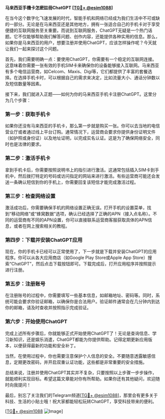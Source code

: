 **马来西亚手機卡怎麽註冊ChatGPT [[TG💪+ @esim1088](https://t.me/s/esim1088)]**

在当今这个数字化飞速发展的时代，智能手机和网络已经成为我们生活中不可或缺的一部分。无论是在马来西亚还是其他地方，拥有一张适合自己的手机卡对于享受便捷的互联网服务至关重要。而说到互联网服务，ChatGPT无疑是一个热门话题。它不仅能够帮助我们解答问题、创作内容，还能提供各种实用的信息。那么，如果你是马来西亚的用户，想要注册并使用ChatGPT，应该怎样操作呢？今天就让我们一起来探讨这个问题。

首先，我们需要明确一点：要使用ChatGPT，你需要有一个稳定的互联网连接。这意味着你需要一张有效的手机SIM卡来确保你的设备能够接入互联网。马来西亚有多个电信运营商，如Celcom、Maxis、Digi等，它们都提供了丰富的套餐选择。在选择手机卡时，可以根据自己的需求来决定，比如流量大小、通话分钟数以及短信数量等因素。

接下来，我们就进入正题——如何为你的马来西亚手机卡注册ChatGPT。这里分为几个步骤：

### **第一步：获取手机卡**
如果你还没有马来西亚的手机卡，那么第一步就是购买一张。你可以去当地的电信营业厅或者通过线上平台订购。通常情况下，运营商会要求你提供身份证明文件（如护照或身份证）以及地址证明，以完成实名认证。这是为了确保网络安全，同时也是法律的要求。

### **第二步：激活手机卡**
拿到手机卡后，你需要按照说明书上的指引进行激活。这通常包括插入SIM卡到手机中，然后拨打特定的号码或访问指定的网站来进行激活。有些运营商可能还会发送一条确认短信到你的手机上，你需要回复该短信才能完成激活过程。

### **第三步：检查网络设置**
激活成功后，你需要确保手机的网络设置正确无误。打开手机的设置菜单，找到“移动网络”或“蜂窝数据”选项，确认已经选择了正确的APN（接入点名称）。不同的运营商有不同的APN设置，你可以直接联系运营商客服获取具体的APN信息，或者在网上搜索相关的教程。

### **第四步：下载并安装ChatGPT应用**
现在，你的手机卡已经可以正常使用了，下一步就是下载并安装ChatGPT的应用程序。你可以从各大应用商店（如Google Play Store或Apple App Store）搜索“ChatGPT”，然后点击下载按钮即可。下载完成后，打开应用程序并按照提示进行注册。

### **第五步：注册账号**
在注册账号的过程中，你需要填写一些基本信息，如邮箱地址、密码等。同时，系统可能会要求你验证邮箱，以确保你是合法用户。验证邮件通常会在几分钟内到达你的邮箱，请及时查收并按照指示完成验证。

### **第六步：开始使用ChatGPT**
完成上述所有步骤后，你就能够正式开始使用ChatGPT了！无论是查询信息、学习新知识，还是娱乐消遣，ChatGPT都能为你提供帮助。记得定期更新应用版本，以便获得最新的功能和安全补丁。

当然，在使用过程中，你也需要注意保护个人信息的安全。不要随意透露敏感信息，定期更改密码，并开启双重认证功能，这些都是非常重要的安全措施。

总结来说，注册并使用ChatGPT其实并不复杂，只要按照以上步骤一步步操作，就能顺利实现目标。希望这篇文章能对你有所帮助。如果你还有其他疑问，欢迎随时向我提问！

最后，别忘了关注我们的Telegram频道[[TG💪+ @esim1088](https://t.me/s/esim1088)]，那里会有更多关于科技、生活的小贴士哦！祝大家都能轻松玩转ChatGPT，享受科技带来的便利。

[[TG💪+ @esim1088](https://t.me/s/esim1088) ![Image](https://i.postimg.cc/4NQfJmqS/Snipaste-2025-05-13-00-14-12.png)]